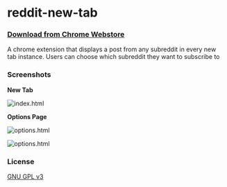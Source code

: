 # reddit-new-tab

### [Download from Chrome Webstore](https://chrome.google.com/webstore/detail/reddit-new-tab/gkobcdoenbilkdahndhmcdjbofoldfcd)

A chrome extension that displays a post from any subreddit in every new tab instance. Users can choose which subreddit they want to subscribe to

### Screenshots

**New Tab**

![index.html](https://raw.githubusercontent.com/bk2dcradle/reddit-new-tab/master/images/screenshots/one.png)

**Options Page**

![options.html](https://raw.githubusercontent.com/bk2dcradle/reddit-new-tab/master/images/screenshots/two.png)

![options.html](https://raw.githubusercontent.com/bk2dcradle/reddit-new-tab/master/images/screenshots/three.png)

### License

[GNU GPL v3](https://raw.githubusercontent.com/bk2dcradle/reddit-new-tab/master/LICENSE)

